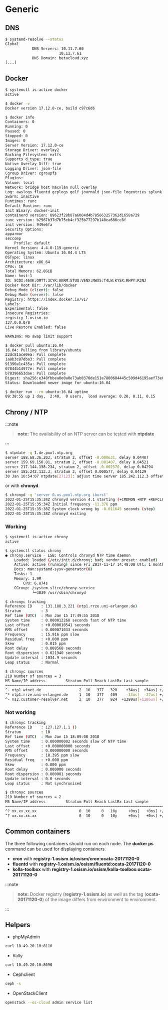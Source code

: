 # Generic

## DNS

```sh
$ systemd-resolve --status
Global
            DNS Servers: 10.11.7.60
                        10.11.7.61
            DNS Domain: betacloud.xyz
[...]
```

## Docker

```sh
$ systemctl is-active docker
active

$ docker -v
Docker version 17.12.0-ce, build c97c6d6

$ docker info
Containers: 0
Running: 0
Paused: 0
Stopped: 0
Images: 0
Server Version: 17.12.0-ce
Storage Driver: overlay2
Backing Filesystem: extfs
Supports d_type: true
Native Overlay Diff: true
Logging Driver: json-file
Cgroup Driver: cgroupfs
Plugins:
Volume: local
Network: bridge host macvlan null overlay
Log: awslogs fluentd gcplogs gelf journald json-file logentries splunk syslog
Swarm: inactive
Runtimes: runc
Default Runtime: runc
Init Binary: docker-init
containerd version: 89623f28b87a6004d4b785663257362d1658a729
runc version: b2567b37d7b75eb4cf325b77297b140ea686ce8f
init version: 949e6fa
Security Options:
apparmor
seccomp
    Profile: default
Kernel Version: 4.4.0-119-generic
Operating System: Ubuntu 16.04.4 LTS
OSType: linux
Architecture: x86_64
CPUs: 16
Total Memory: 62.8GiB
Name: host-1
ID: SCDI:46XK:OMTT:3CYK:AKRM:5TUQ:VENX:NWX5:T4LW:KYSX:RHPY:R2NJ
Docker Root Dir: /var/lib/docker
Debug Mode (client): false
Debug Mode (server): false
Registry: https://index.docker.io/v1/
Labels:
Experimental: false
Insecure Registries:
registry-1.osism.io
127.0.0.0/8
Live Restore Enabled: false

WARNING: No swap limit support

$ docker pull ubuntu:16.04
16.04: Pulling from library/ubuntu
22dc81ace0ea: Pull complete
1a8b3c87dba3: Pull complete
91390a1c435a: Pull complete
07844b14977e: Pull complete
b78396653dae: Pull complete
Digest: sha256:e348fbbea0e0a0e73ab0370de151e7800684445c509d46195aef73e090a49bd6
Status: Downloaded newer image for ubuntu:16.04

$ docker run --rm ubuntu:16.04 uptime
09:38:55 up 1 day,  2:40,  0 users,  load average: 0.20, 0.11, 0.15
```

## Chrony / NTP

:::note

>**note:** The availability of an NTP server can be tested with **ntpdate**

:::

```sh
$ ntpdate -q 1.de.pool.ntp.org
server 188.68.36.203, stratum 2, offset -0.000631, delay 0.04407
server 159.69.150.81, stratum 2, offset -0.001407, delay 0.04521
server 217.144.138.234, stratum 2, offset -0.002570, delay 0.04294
server 185.242.112.3, stratum 2, offset 0.000577, delay 0.04129
30 Jan 10:54:07 ntpdate[27123]: adjust time server 185.242.112.3 offset 0.000577 sec
```

or with **chronyd**.

```sh
$ chronyd -q 'server 0.us.pool.ntp.org iburst'
2022-01-25T15:35:34Z chronyd version 4.1 starting (+CMDMON +NTP +REFCLOCK +RTC +PRIVDROP +SCFILTER +SIGND +ASYNCDNS +NTS +SECHASH +IPV6 +DEBUG)
2022-01-25T15:35:34Z Initial frequency -11.376 ppm
2022-01-25T15:35:38Z System clock wrong by -0.011645 seconds (step)
2022-01-25T15:35:38Z chronyd exiting
```

### Working

```sh
$ systemctl is-active chrony
active

$ systemctl status chrony
● chrony.service - LSB: Controls chronyd NTP time daemon
    Loaded: loaded (/etc/init.d/chrony; bad; vendor preset: enabled)
    Active: active (running) since Fri 2017-11-17 14:48:08 UTC; 1 months 28 days ago
    Docs: man:systemd-sysv-generator(8)
    Tasks: 1
    Memory: 1.9M
        CPU: 6.874s
    CGroup: /system.slice/chrony.service
            └─3039 /usr/sbin/chronyd
```

```sh
$ chronyc tracking
Reference ID    : 131.188.3.221 (ntp1.rrze.uni-erlangen.de)
Stratum         : 3
Ref time (UTC)  : Mon Jan 15 17:49:55 2018
System time     : 0.000012268 seconds fast of NTP time
Last offset     : +0.000010541 seconds
RMS offset      : 0.000071033 seconds
Frequency       : 15.916 ppm slow
Residual freq   : +0.000 ppm
Skew            : 0.015 ppm
Root delay      : 0.008568 seconds
Root dispersion : 0.021940 seconds
Update interval : 1034.9 seconds
Leap status     : Normal

$ chronyc sources
210 Number of sources = 3
MS Name/IP address         Stratum Poll Reach LastRx Last sample
===============================================================================
^- ntp1.wtnet.de                 2  10   377   328    +34us[  +34us] +/-   24ms
^* ntp1.rrze.uni-erlangen.de     1  10   377   409    -13us[  -27us] +/- 7480us
^- ns2.customer-resolver.net     2  10   377   924  +1399us[+1386us] +/-   47ms
```

### Not working

```sh
$ chronyc tracking
Reference ID    : 127.127.1.1 ()
Stratum         : 10
Ref time (UTC)  : Mon Jan 15 18:09:08 2018
System time     : 0.000000002 seconds slow of NTP time
Last offset     : +0.000000000 seconds
RMS offset      : 0.000000000 seconds
Frequency       : 18.395 ppm slow
Residual freq   : +0.000 ppm
Skew            : 0.000 ppm
Root delay      : 0.000000 seconds
Root dispersion : 0.000001 seconds
Update interval : 0.0 seconds
Leap status     : Not synchronised

$ chronyc sources
210 Number of sources = 2
MS Name/IP address         Stratum Poll Reach LastRx Last sample
===============================================================================
^? xx.xx.xx.xx                   0  10     0   10y     +0ns[   +0ns] +/-    0ns
^? xx.xx.xx.xx                   0  10     0   10y     +0ns[   +0ns] +/-    0ns
```

## Common containers

The three following containers should run on each node. The **docker ps** command can be used for displaying containers.

* **cron** with **registry-1.osism.io/osism/cron:ocata-20171120-0**
* **fluentd** with **registry-1.osism.io/osism/fluentd:ocata-20171120-0**
* **kolla-toolbox** with **registry-1.osism.io/osism/kolla-toolbox:ocata-20171120-0**

:::note

>**note:** Docker registry (**registry-1.osism.io**) as well as the tag (**ocata-20171120-0**) of the image differs from
>environment to environment.

:::

## Helpers

* phpMyAdmin

```sh
curl 10.49.20.10:8110
```

* Rally

```sh
curl 10.49.20.10:8090
```

* Cephclient

```sh
ceph -s
```

* OpenStackClient

```sh
openstack --os-cloud admin service list
```
